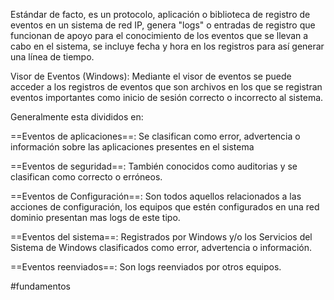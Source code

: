 Estándar de facto, es un protocolo, aplicación o biblioteca de registro de eventos en un sistema de red IP, genera "logs" o entradas de registro que funcionan de apoyo para el conocimiento de los eventos que se llevan a cabo en el sistema, se incluye fecha y hora en los registros para así generar una línea de tiempo.

Visor de Eventos (Windows):
Mediante el visor de eventos se puede acceder a los registros de eventos que son archivos en los que se registran eventos importantes como inicio de sesión correcto o incorrecto al sistema.

Generalmente esta divididos en:

==Eventos de aplicaciones==:
Se clasifican como error, advertencia o información sobre las aplicaciones presentes en el sistema

==Eventos de seguridad==:
También conocidos como auditorias y se clasifican como correcto o erróneos.

==Eventos de Configuración==:
Son todos aquellos relacionados a las acciones de configuración, los equipos que estén configurados en una red dominio presentan mas logs de este tipo.

==Eventos del sistema==:
Registrados por Windows y/o los Servicios del Sistema de Windows clasificados como error, advertencia o información.

==Eventos reenviados==:
Son logs reenviados por otros equipos.

#fundamentos 
